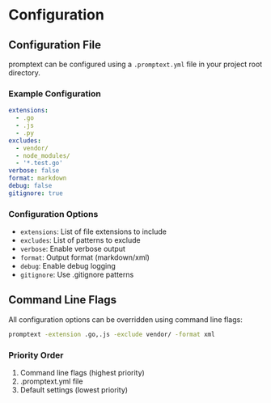 # Configuration

## Configuration File

promptext can be configured using a `.promptext.yml` file in your project root directory.

### Example Configuration

```yaml
extensions:
  - .go
  - .js
  - .py
excludes:
  - vendor/
  - node_modules/
  - '*.test.go'
verbose: false
format: markdown
debug: false
gitignore: true
```

### Configuration Options

- `extensions`: List of file extensions to include
- `excludes`: List of patterns to exclude
- `verbose`: Enable verbose output
- `format`: Output format (markdown/xml)
- `debug`: Enable debug logging
- `gitignore`: Use .gitignore patterns

## Command Line Flags

All configuration options can be overridden using command line flags:

```bash
promptext -extension .go,.js -exclude vendor/ -format xml
```

### Priority Order

1. Command line flags (highest priority)
2. .promptext.yml file
3. Default settings (lowest priority)
